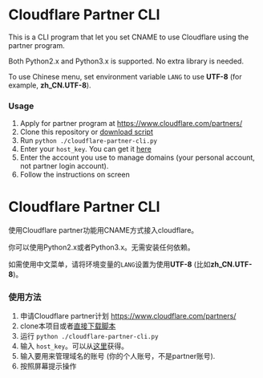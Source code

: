 # Cloudflare Partner CLI

This is a CLI program that let you set CNAME to use Cloudflare using the partner program.

Both Python2.x and Python3.x is supported. No extra library is needed.

To use Chinese menu, set environment variable `LANG` to use **UTF-8** (for example, **zh_CN.UTF-8**).

### Usage

1. Apply for partner program at https://www.cloudflare.com/partners/
2. Clone this repository or [download script](https://github.com/fffonion/cloudflare-partner-cli/raw/master/cloudflare-partner-cli.py)
3. Run `python ./cloudflare-partner-cli.py`
4. Enter your `host_key`. You can get it [here](https://partners.cloudflare.com/api-management)
5. Enter the account you use to manage domains (your personal account, not partner login account).
6. Follow the instructions on screen

# Cloudflare Partner CLI

使用Cloudflare partner功能用CNAME方式接入cloudflare。

你可以使用Python2.x或者Python3.x。无需安装任何依赖。

如需使用中文菜单，请将环境变量的`LANG`设置为使用**UTF-8** (比如**zh_CN.UTF-8**)。

### 使用方法

1. 申请Cloudflare partner计划 https://www.cloudflare.com/partners/
2. clone本项目或者[直接下载脚本](https://github.com/fffonion/cloudflare-partner-cli/raw/master/cloudflare-partner-cli.py)
3. 运行 `python ./cloudflare-partner-cli.py`
4. 输入 `host_key`。可以从[这里](https://partners.cloudflare.com/api-management)获得。
5. 输入要用来管理域名的账号 (你的个人账号，不是partner账号).
6. 按照屏幕提示操作